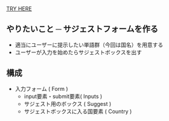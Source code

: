 [TRY HERE](https://gatit.github.io/React/original_tutorial1/index.html)

やりたいこと ─ サジェストフォームを作る
--

* 適当にユーザーに提示したい単語群（今回は国名）を用意する
* ユーザーが入力を始めたらサジェストボックスを出す

構成
--

* 入力フォーム ( Form )
  * input要素・submit要素( Inputs )
  * サジェスト用のボックス ( Suggest )
  * サジェストボックスに入る国要素 ( Country )

